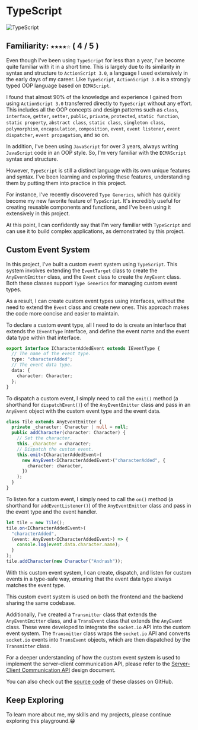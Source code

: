 # TypeScript

![TypeScript](/assets/default/images/items/tsCrystal.svg)

## Familiarity: `★★★★☆` ( 4 / 5 )

Even though I've been using `TypeScript` for less than a year, I've become quite familiar with it in a short time. This is largely due to its similarity in syntax and structure to `ActionScript 3.0`, a language I used extensively in the early days of my career. Like `TypeScript`, `ActionScript 3.0` is a strongly typed OOP language based on `ECMAScript`.

I found that almost 90% of the knowledge and experience I gained from using `ActionScript 3.0` transferred directly to `TypeScript` without any effort. This includes all the OOP concepts and design patterns such as `class`, `interface`, `getter`, `setter`, `public`, `private`, `protected`, `static function`, `static property`, `abstract class`, `static class`, `singleton class`, `polymorphism`, `encapsulation`, `composition`, `event`, `event listener`, `event dispatcher`, `event propagation`, and so on.

In addition, I've been using `JavaScript` for over 3 years, always writing `JavaScript` code in an OOP style. So, I'm very familiar with the `ECMAScript` syntax and structure.

However, `TypeScript` is still a distinct language with its own unique features and syntax. I've been learning and exploring these features, understanding them by putting them into practice in this project.

For instance, I've recently discovered `Type Generics`, which has quickly become my new favorite feature of `TypeScript`. It's incredibly useful for creating reusable components and functions, and I've been using it extensively in this project.

At this point, I can confidently say that I'm very familiar with `TypeScript` and can use it to build complex applications, as demonstrated by this project.

## Custom Event System

In this project, I've built a custom event system using `TypeScript`. This system involves extending the `EventTarget` class to create the `AnyEventEmitter` class, and the `Event` class to create the `AnyEvent` class. Both these classes support `Type Generics` for managing custom event types.

As a result, I can create custom event types using interfaces, without the need to extend the `Event` class and create new ones. This approach makes the code more concise and easier to maintain.

To declare a custom event type, all I need to do is create an interface that extends the `IEventType` interface, and define the event name and the event data type within that interface.

```ts
export interface ICharacterAddedEvent extends IEventType {
  // The name of the event type.
  type: "characterAdded";
  // The event data type.
  data: {
    character: Character;
  };
}
```

To dispatch a custom event, I simply need to call the `emit()` method (a shorthand for `dispatchEvent()`) of the `AnyEventEmitter` class and pass in an `AnyEvent` object with the custom event type and the event data.

```ts
class Tile extends AnyEventEmitter {
  private _character: Character | null = null;
  public addCharacter(character: Character) {
    // Set the character.
    this._character = character;
    // Dispatch the custom event.
    this.emit<ICharacterAddedEvent>(
      new AnyEvent<ICharacterAddedEvent>("characterAdded", {
        character: character,
      })
    );
  }
}
```

To listen for a custom event, I simply need to call the `on()` method (a shorthand for `addEventListener()`) of the `AnyEventEmitter` class and pass in the event type and the event handler.

```ts
let tile = new Tile();
tile.on<ICharacterAddedEvent>(
  "characterAdded",
  (event: AnyEvent<ICharacterAddedEvent>) => {
    console.log(event.data.character.name);
  }
);
tile.addCharacter(new Character("Andrash"));
```

With this custom event system, I can create, dispatch, and listen for custom events in a type-safe way, ensuring that the event data type always matches the event type.

This custom event system is used on both the frontend and the backend sharing the same codebase.

Additionally, I've created a `Transmitter` class that extends the `AnyEventEmitter` class, and a `TransEvent` class that extends the `AnyEvent` class. These were developed to integrate the `socket.io` API into the custom event system. The `Transmitter` class wraps the `socket.io` API and converts `socket.io` events into `TransEvent` objects, which are then dispatched by the `Transmitter` class.

For a deeper understanding of how the custom event system is used to implement the server-client communication API, please refer to the [Server-Client Communication API](/page/md/Server-Client_Communication_API) design document.

You can also check out the [source code](https://github.com/cocoychris/andrash-portfolio/tree/master/frontend/src/lib/events) of these classes on GitHub.

## Keep Exploring

To learn more about me, my skills and my projects, please continue exploring this playground.😁
